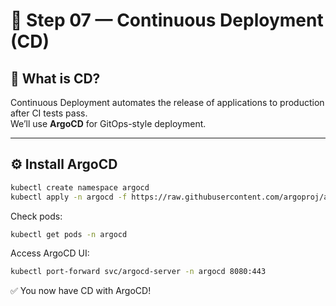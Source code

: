 # 🚀 Step 07 — Continuous Deployment (CD)  

## 📌 What is CD?  
Continuous Deployment automates the release of applications to production after CI tests pass.  
We’ll use **ArgoCD** for GitOps-style deployment.  

---

## ⚙️ Install ArgoCD  

```bash
kubectl create namespace argocd
kubectl apply -n argocd -f https://raw.githubusercontent.com/argoproj/argo-cd/stable/manifests/install.yaml
```

Check pods:  
```bash
kubectl get pods -n argocd
```

Access ArgoCD UI:  
```bash
kubectl port-forward svc/argocd-server -n argocd 8080:443
```

✅ You now have CD with ArgoCD!  
